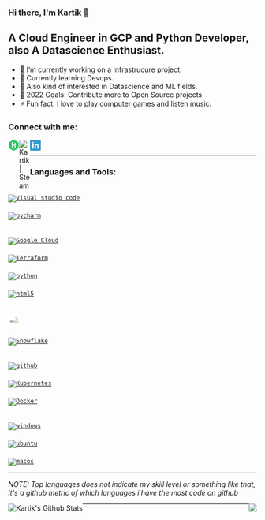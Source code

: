 ### Hi there, I'm Kartik 👋

##  A Cloud Engineer in GCP and Python Developer, also A Datascience Enthusiast.

- 🔭 I’m currently working on a Infrastrucure project.
- 🌱 Currently learning Devops.
- 👯 Also kind of interested in Datascience and ML fields.
- 🥅 2022 Goals: Contribute more to Open Source projects
- ⚡ Fun fact: I love to play computer games and listen music.

### Connect with me:

[<img align="left" alt="Kartik | Hackerrank" width="22px" src="https://raw.githubusercontent.com/yoshimitsu117/yoshimitsu117/main/hr_icon.png" />][HackerRank]
[<img align="left" alt="Kartik | Steam" width="22px" src="https://cdn.icon-icons.com/icons2/2407/PNG/512/steam_icon_146047.png" />][Steam]
[<img align="left" alt="Kartik | LinkedIn" width="22px" src="https://raw.githubusercontent.com/yoshimitsu117/yoshimitsu117/main/iconfinder_linkedin_1807540.png" />][linkedin]


<br />

---

### Languages and Tools:


[<code>
<img alt="Visual studio code" width="26px" src="https://cdn.icon-icons.com/icons2/3053/PNG/128/microsoft_visual_studio_code_alt_macos_bigsur_icon_189952.png" />
</code>](https://code.visualstudio.com/)
[<code>
<img alt="pycharm" width="26px" src="https://img.icons8.com/color/240/000000/pycharm.png" />
</code>](https://www.jetbrains.com/pycharm/)

[<code>
<img alt="Google Cloud" width="26px" src="https://cdn.icon-icons.com/icons2/2699/PNG/128/google_cloud_logo_icon_171058.png">
</code>](https://cloud.google.com/)
[<code>
<img alt="Terraform" width="26px" src="https://cdn.icon-icons.com/icons2/2107/PNG/128/file_type_terraform_icon_130125.png">
</code>](https://www.terraform.io/)
[<code>
<img alt="python" width="26px" src="https://img.icons8.com/color/240/000000/python.png">
</code>](https://www.python.org/)
[<code>
<img alt="html5" width="26px" src="https://img.icons8.com/color/240/000000/html-5.png">
</code>](https://developer.mozilla.org/en-US/docs/Web/HTML)


[<code>
<img alt="MySQL" width="26px" src="https://raw.githubusercontent.com/github/explore/80688e429a7d4ef2fca1e82350fe8e3517d3494d/topics/mysql/mysql.png">
</code>](https://dev.mysql.com/)
[<code>
<img alt="Snowflake" width="26px" src="https://cdn.icon-icons.com/icons2/964/PNG/512/snowflake_icon-icons.com_74649.png">
</code>](https://www.snowflake.com/)

[<code>
<img alt="github" width="26px" src="https://cdn.icon-icons.com/icons2/1907/PNG/128/iconfinder-github-4555889_121361.png">
</code>](https://github.com/)
[<code>
<img alt="Kubernetes" width="26px" src="https://cdn.icon-icons.com/icons2/2699/PNG/512/kubernetes_logo_icon_168359.png">
</code>](https://kubernetes.io/)
[<code>
<img alt="Docker" width="26px" src="https://cdn.icon-icons.com/icons2/2415/PNG/128/docker_plain_wordmark_logo_icon_146555.png">
</code>](https://www.docker.com/)

[<code>
<img alt="windows" width="26px" src="https://img.icons8.com/color/240/000000/windows-10.png">
</code>](https://www.microsoft.com/en-us/windows)
[<code>
<img alt="ubuntu" width="26px" src="https://img.icons8.com/color/96/000000/ubuntu--v1.png">
</code>](https://ubuntu.com/)
[<code>
<img alt="macos" width="26px" src="https://img.icons8.com/officel/160/000000/mac-logo.png">
</code>](https://developer.apple.com/macos/)


---


_NOTE: Top languages does not indicate my skill level or something like that, it's a github metric of which languages i have the most code on github_

<a href="https://github.com/rajkartik">
<img align="left" alt="Kartik's Github Stats" src="https://github-readme-stats.vercel.app/api?username=rajkartik&show_icons=true&theme=synthwave" /></a>
<a href="https://github.com/rajkartik">
  <img align="right" src="https://github-readme-stats.vercel.app/api/top-langs/?username=rajkartik&langs_count=7&layout=compact" />
</a>

---

[HackerRank]: https://www.hackerrank.com/say_rox
[Steam]: https://steamcommunity.com/profiles/76561198376698043/
[linkedin]: www.linkedin.com/in/kartik-raj-89762616b

